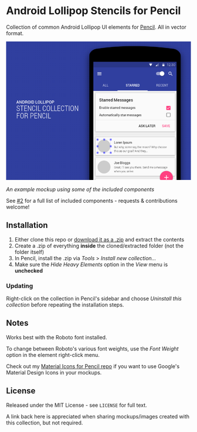 # Android Lollipop Stencils for Pencil

Collection of common Android Lollipop UI elements for [Pencil](https://github.com/prikhi/pencil). All in vector format.

![Example mockup made with the collection](/misc/preview.png)

_An example mockup using some of the included components_

See [#2](/../../issues/2) for a full list of included components - requests & contributions welcome!

## Installation
1. Either clone this repo or [download it as a .zip](https://github.com/nathanielw/Andriod-Lollipop-Pencil-Stencils/archive/master.zip) and extract the contents
2. Create a .zip of everything **inside** the cloned/extracted folder (not the folder itself)
3. In Pencil, install the .zip via _Tools_ > _Install new collection..._
4. Make sure the _Hide Heavy Elements_ option in the _View_ menu is **unchecked**

### Updating
Right-click on the collection in Pencil's sidebar and choose _Uninstall this collection_ before repeating the installation steps.

## Notes
Works best with the Roboto font installed.

To change between Roboto's various font weights, use the _Font Weight_ option in the element right-click menu.

Check out my [Material Icons for Pencil repo](https://github.com/nathanielw/Material-Icons-for-Pencil) if you want to use Google's Material Design Icons in your mockups.

## License
Released under the MIT License - see `LICENSE` for full text.

A link back here is appreciated when sharing mockups/images created with this collection, but not required.

